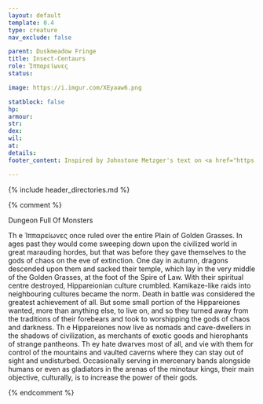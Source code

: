 ```yaml
---
layout: default
template: 0.4
type: creature
nav_exclude: false

parent: Duskmeadow Fringe
title: Insect-Centaurs
role: Ἱππαρείωνες
status:

image: https://i.imgur.com/XEyaaw6.png

statblock: false
hp: 
armour: 
str: 
dex: 
wil: 
at: 
details:
footer_content: Inspired by Johnstone Metzger's text on <a href="https://www.drivethrurpg.com/en/product/226083/dungeon-full-of-monsters">Dungeon Full of Monsters</a>. Art by Nathan Jones. 

---
```


{% include header_directories.md %}

{% comment %}

Dungeon Full Of Monsters 

Th e Ἱππαρείωνες once ruled over the entire Plain of Golden Grasses. In ages past
they would come sweeping down upon the civilized world in great marauding hordes,
but that was before they gave themselves to the gods of chaos on the eve of extinction.
One day in autumn, dragons descended upon them and sacked their temple,
which lay in the very middle of the Golden Grasses, at the foot of the Spire of Law.
With their spiritual centre destroyed, Hippareionian culture crumbled. Kamikaze-like
raids into neighbouring cultures became the norm. Death in battle was considered
the greatest achievement of all. But some small portion of the Hippareiones wanted,
more than anything else, to live on, and so they turned away from the traditions of
their forebears and took to worshipping the gods of chaos and darkness.
Th e Hippareiones now live as nomads and cave-dwellers in the shadows of
civilization, as merchants of exotic goods and hierophants of strange pantheons. Th ey
hate dwarves most of all, and vie with them for control of the mountains and vaulted
caverns where they can stay out of sight and undisturbed. Occasionally serving in
mercenary bands alongside humans or even as gladiators in the arenas of the minotaur
kings, their main objective, culturally, is to increase the power of their gods.

{% endcomment %}